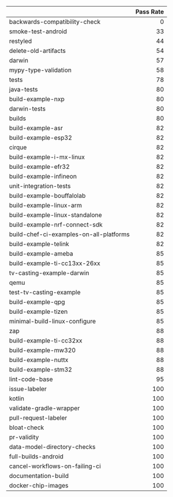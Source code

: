 |                                         |   Pass Rate |
|:----------------------------------------|------------:|
| backwards-compatibility-check           |           0 |
| smoke-test-android                      |          33 |
| restyled                                |          44 |
| delete-old-artifacts                    |          54 |
| darwin                                  |          57 |
| mypy-type-validation                    |          58 |
| tests                                   |          78 |
| java-tests                              |          80 |
| build-example-nxp                       |          80 |
| darwin-tests                            |          80 |
| builds                                  |          80 |
| build-example-asr                       |          82 |
| build-example-esp32                     |          82 |
| cirque                                  |          82 |
| build-example-i-mx-linux                |          82 |
| build-example-efr32                     |          82 |
| build-example-infineon                  |          82 |
| unit-integration-tests                  |          82 |
| build-example-bouffalolab               |          82 |
| build-example-linux-arm                 |          82 |
| build-example-linux-standalone          |          82 |
| build-example-nrf-connect-sdk           |          82 |
| build-chef-ci-examples-on-all-platforms |          82 |
| build-example-telink                    |          82 |
| build-example-ameba                     |          85 |
| build-example-ti-cc13xx-26xx            |          85 |
| tv-casting-example-darwin               |          85 |
| qemu                                    |          85 |
| test-tv-casting-example                 |          85 |
| build-example-qpg                       |          85 |
| build-example-tizen                     |          85 |
| minimal-build-linux-configure           |          85 |
| zap                                     |          88 |
| build-example-ti-cc32xx                 |          88 |
| build-example-mw320                     |          88 |
| build-example-nuttx                     |          88 |
| build-example-stm32                     |          88 |
| lint-code-base                          |          95 |
| issue-labeler                           |         100 |
| kotlin                                  |         100 |
| validate-gradle-wrapper                 |         100 |
| pull-request-labeler                    |         100 |
| bloat-check                             |         100 |
| pr-validity                             |         100 |
| data-model-directory-checks             |         100 |
| full-builds-android                     |         100 |
| cancel-workflows-on-failing-ci          |         100 |
| documentation-build                     |         100 |
| docker-chip-images                      |         100 |